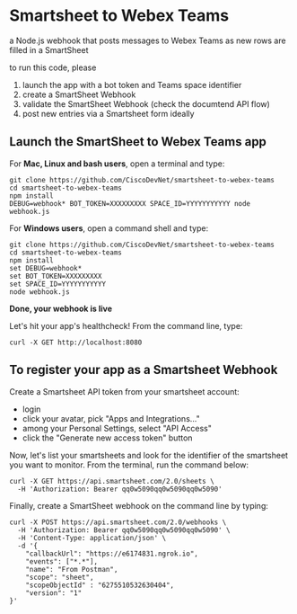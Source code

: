 # Smartsheet to Webex Teams

a Node.js webhook that posts messages to Webex Teams as new rows are filled in a SmartSheet

to run this code, please
1. launch the app with a bot token and Teams space identifier
2. create a SmartSheet Webhook
3. validate the SmartSheet Webhook (check the documtend API flow)
3. post new entries via a Smartsheet form ideally


## Launch the SmartSheet to Webex Teams app

For **Mac, Linux and bash users**, open a terminal and type:

```shell
git clone https://github.com/CiscoDevNet/smartsheet-to-webex-teams
cd smartsheet-to-webex-teams
npm install
DEBUG=webhook* BOT_TOKEN=XXXXXXXXX SPACE_ID=YYYYYYYYYYY node webhook.js
```

For **Windows users**, open a command shell and type:

```shell
git clone https://github.com/CiscoDevNet/smartsheet-to-webex-teams
cd smartsheet-to-webex-teams
npm install
set DEBUG=webhook*
set BOT_TOKEN=XXXXXXXXX
set SPACE_ID=YYYYYYYYYYY
node webhook.js
```

**Done, your webhook is live**

Let's hit your app's healthcheck! 
From the command line, type:

```shell
curl -X GET http://localhost:8080
```


## To register your app as a Smartsheet Webhook

Create a Smartsheet API token from your smartsheet account:
- login
- click your avatar, pick "Apps and Integrations..."
- among your Personal Settings, select "API Access"
- click the "Generate new access token" button

Now, let's list your smartsheets and look for the identifier of the smartsheet you want to monitor. From the terminal, run the command below:

```shell
curl -X GET https://api.smartsheet.com/2.0/sheets \
  -H 'Authorization: Bearer qq0w5090qq0w5090qq0w5090' 
```


Finally, create a SmartSheet webhook on the command line by typing:

```shell
curl -X POST https://api.smartsheet.com/2.0/webhooks \
  -H 'Authorization: Bearer qq0w5090qq0w5090qq0w5090' \
  -H 'Content-Type: application/json' \
  -d '{ 
    "callbackUrl": "https://e6174831.ngrok.io",
    "events": ["*.*"],
    "name": "From Postman",
    "scope": "sheet",
    "scopeObjectId" : "6275510532630404",
    "version": "1"
}'
```